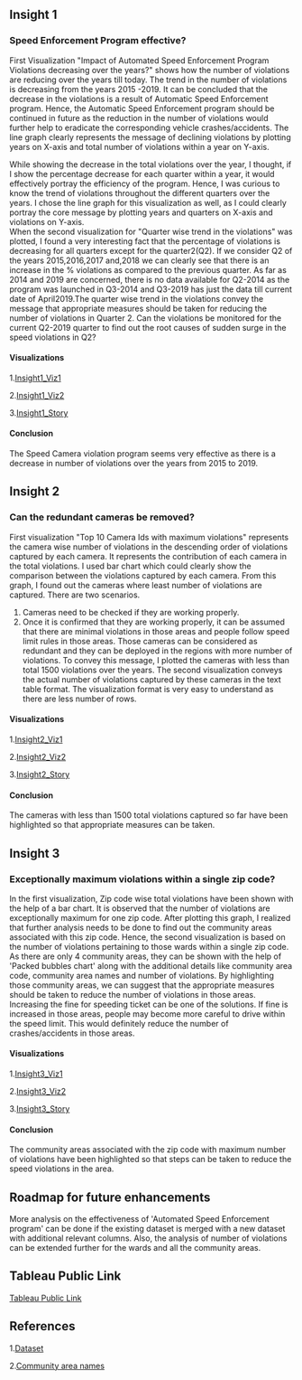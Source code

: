 ## Insight 1
### Speed Enforcement Program effective?

First Visualization "Impact of Automated Speed Enforcement Program Violations decreasing over the years?" shows how the number of violations are reducing over the years till today. The trend in the number of violations is decreasing from the years 2015 -2019. It can be concluded that the decrease in the violations is a result of Automatic Speed Enforcement program. Hence, the Automatic Speed Enforcement program should be continued in future as the reduction in the number of violations would further help to eradicate the corresponding vehicle crashes/accidents. The line graph clearly represents the message of declining violations by plotting years on X-axis and total number of violations within a year on Y-axis.

While showing the decrease in the total violations over the year, I thought, if I show the percentage decrease for each quarter within a year, it would effectively portray the efficiency of the program. Hence, I was curious to know the trend of violations throughout the different quarters over the years. I chose the line graph for this visualization as well, as I could clearly portray the core message by plotting years and quarters on X-axis and violations on Y-axis.  
When the second visualization for "Quarter wise trend in the violations" was plotted, I found a very interesting fact that the percentage of violations is decreasing for all quarters except for the quarter2(Q2). If we consider Q2 of the years 2015,2016,2017 and,2018 we can clearly see that there is an increase in the % violations as compared to the previous quarter. As far as 2014 and 2019 are concerned, there is no data available for Q2-2014 as the program was launched in Q3-2014 and Q3-2019 has just the data till current date of April2019.The quarter wise trend in the violations convey the message that appropriate measures should be taken for reducing the number of violations in Quarter 2. Can the violations be monitored for the current Q2-2019 quarter to find out the root causes of sudden surge in the speed violations in Q2?

#### Visualizations

1.[Insight1_Viz1](https://github.com/rtamhankar/Automated-speed-enforcement-program-by-City-of-Chicago/blob/master/Visualizations%20Images/Insight1-Viz1.JPG)

2.[Insight1_Viz2](https://github.com/rtamhankar/Automated-speed-enforcement-program-by-City-of-Chicago/blob/master/Visualizations%20Images/Insight1-Viz2.JPG)

 3.[Insight1_Story](https://github.com/rtamhankar/Automated-speed-enforcement-program-by-City-of-Chicago/blob/master/Visualizations%20Images/Insight1-Story.JPG)

#### Conclusion

The Speed Camera violation program seems very effective as there is a decrease in number of violations over the years from 2015 to 2019.


## Insight 2
### Can the redundant cameras be removed?

First visualization "Top 10 Camera Ids with maximum violations" represents the camera wise number of violations in the descending order of violations captured by each camera. It represents the contribution of each camera in the total violations. I used bar chart which could clearly show the comparison between the violations captured by each camera.
From this graph, I found out the cameras where least number of violations are captured. There are two scenarios.
1.	Cameras need to be checked if they are working properly.
2.	Once it is confirmed that they are working properly, it can be assumed that there are minimal violations in those areas and people follow speed limit rules in those areas.
Those cameras can be considered as redundant and they can be deployed in the regions with more number of violations.
To convey this message, I plotted the cameras with less than total 1500 violations over the years. The second visualization conveys the actual number of violations captured by these cameras in the text table format. The visualization format is very easy to understand as there are less number of rows.

#### Visualizations

1.[Insight2_Viz1](https://github.com/rtamhankar/Automated-speed-enforcement-program-by-City-of-Chicago/blob/master/Visualizations%20Images/Insight2-Viz1.JPG)

2.[Insight2_Viz2](https://github.com/rtamhankar/Automated-speed-enforcement-program-by-City-of-Chicago/blob/master/Visualizations%20Images/Insight2-Viz2.JPG)

3.[Insight2_Story](https://github.com/rtamhankar/Automated-speed-enforcement-program-by-City-of-Chicago/blob/master/Visualizations%20Images/Insight2-Story.JPG)

#### Conclusion

The cameras with less than 1500 total violations captured so far have been highlighted so that appropriate measures can be taken.

## Insight 3
### Exceptionally maximum violations within a single zip code?

In the first visualization, Zip code wise total violations have been shown with the help of a bar chart. It is observed that the number of violations are exceptionally maximum for one zip code. After plotting this graph, I realized that further analysis needs to be done to find out the community areas associated with this zip code. Hence, the second visualization is based on the number of violations pertaining to those wards within a single zip code. As there are only 4 community areas, they can be shown with the help of 'Packed bubbles chart' along with the additional details like community area code, community area names and number of violations.
By highlighting those community areas, we can suggest that the appropriate measures should be taken to reduce the number of violations in those areas. Increasing the fine for speeding ticket can be one of the solutions. If fine is increased in those areas, people may become more careful to drive within the speed limit. This would definitely reduce the number of crashes/accidents in those areas.

#### Visualizations

1.[Insight3_Viz1](https://github.com/rtamhankar/Automated-speed-enforcement-program-by-City-of-Chicago/blob/master/Visualizations%20Images/Insight3-Viz1.JPG)

2.[Insight3_Viz2](https://github.com/rtamhankar/Automated-speed-enforcement-program-by-City-of-Chicago/blob/master/Visualizations%20Images/Insight3-Viz2.JPG)

3.[Insight3_Story](https://github.com/rtamhankar/Automated-speed-enforcement-program-by-City-of-Chicago/blob/master/Visualizations%20Images/Insight3-Story.JPG)

#### Conclusion

The community areas associated with the zip code with maximum number of violations have been highlighted so that steps can be taken to reduce the speed violations in the area.

## Roadmap for future enhancements
More analysis on the effectiveness of 'Automated Speed Enforcement program' can be done if the existing dataset is merged with a new dataset with additional relevant columns. Also, the analysis of number of violations can be extended further for the wards and all the community areas.

## Tableau Public Link
[Tableau Public Link](https://public.tableau.com/profile/rujuta.tamhankar#!/vizhome/Automated_Speed_Enforcement_Program_By_City_Of_Chicago/Decreaseintheviolationsovertheyears)

## References
1.[Dataset](https://data.cityofchicago.org/Transportation/Speed-Camera-Violations/gncf-3xbx)

2.[Community area names](https://www.chicagotribune.com/chi-community-areas-htmlstory.html)
